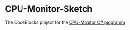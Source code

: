 CPU-Monitor-Sketch
==================

The CodeBlocks project for the [CPU-Monitor C# programm](https://github.com/mroehrl/CPU-Monitor)
